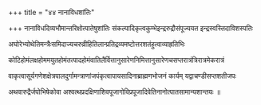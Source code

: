 +++
title = "४४ नानाविधशांतिः"

+++
नानाविधदिव्यभौमान्तरिक्षोत्पातेषुशांतिः संकल्पादिकृत्वकुम्भेइन्द्ररुद्रौसंपूज्ययत इन्द्रस्वस्तिदाविशस्पतिः

अघोरेभ्योथेतिमन्त्रैःसमिदाज्यचरुव्रीहितिलान्प्रतिद्रव्यमष्टोत्तरशतंहुत्वाव्याह्रतिभिः

कोटिहोमंलक्षहोममयुतहोमंतत्पादहोमंवातिलैर्वित्तानुसारेणनिमित्तानुसारेणचसप्तरात्रंत्रिरात्रमेकरात्रं

वाकृत्वासूर्यगणेशक्षेत्रपालदुर्गामन्त्राणांजपंकृत्वापायसादिनाब्राह्मणभोजनं कार्यम् यद्वाचण्डीसप्तशतीजपः

अथवारुद्रैर्जपोभिषेकोवा अश्वत्थप्रदक्षिणाशिवपूजागोविप्रपूजादिवेतिनानोत्पातसामान्यशान्तयः ॥
